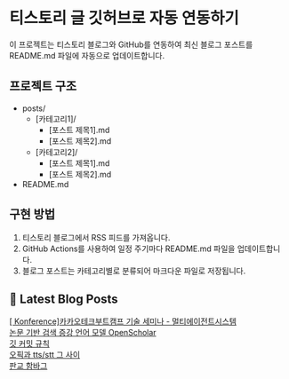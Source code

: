 
# 티스토리 글 깃허브로 자동 연동하기

이 프로젝트는 티스토리 블로그와 GitHub를 연동하여 최신 블로그 포스트를 README.md 파일에 자동으로 업데이트합니다.

## 프로젝트 구조

- posts/
  - [카테고리1]/
    - [포스트 제목1].md
    - [포스트 제목2].md
  - [카테고리2]/
    - [포스트 제목1].md
    - [포스트 제목2].md
- README.md

## 구현 방법

1. 티스토리 블로그에서 RSS 피드를 가져옵니다.
2. GitHub Actions를 사용하여 일정 주기마다 README.md 파일을 업데이트합니다.
3. 블로그 포스트는 카테고리별로 분류되어 마크다운 파일로 저장됩니다.

## 📕 Latest Blog Posts

<a href="https://eunmastudio.tistory.com/35">[ Konference]카카오테크부트캠프 기술 세미나 - 멀티에이전트시스템</a></br><a href="https://eunmastudio.tistory.com/34">논문 기반 검색 증강 언어 모델 OpenScholar</a></br><a href="https://eunmastudio.tistory.com/33">깃 커밋 규칙</a></br><a href="https://eunmastudio.tistory.com/32">오픽과 tts/stt 그 사이</a></br><a href="https://eunmastudio.tistory.com/31">판교 함바그</a></br>